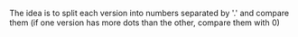 The idea is to split each version into numbers separated by '.' and compare them (if one version has more dots than the other, compare them with 0)
